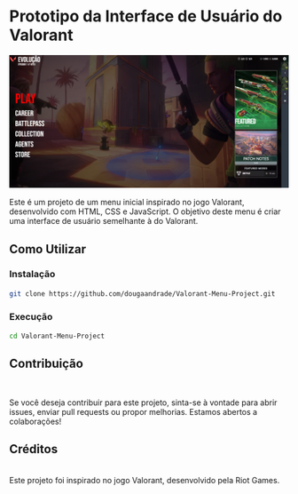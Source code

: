 # Prototipo da Interface de Usuário do Valorant

![preview](preview.png)

Este é um projeto de um menu inicial inspirado no jogo Valorant, desenvolvido com HTML, CSS e JavaScript. O objetivo deste menu é criar uma interface de usuário semelhante à do Valorant.

## Como Utilizar

### Instalação

```bash
git clone https://github.com/dougaandrade/Valorant-Menu-Project.git
```

### Execução

```bash
cd Valorant-Menu-Project
```

## Contribuição

<br>

Se você deseja contribuir para este projeto, sinta-se à vontade para abrir issues, enviar pull requests ou propor melhorias. Estamos abertos a colaborações!

## Créditos

<br>
Este projeto foi inspirado no jogo Valorant, desenvolvido pela Riot Games.
